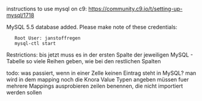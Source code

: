 instructions to use mysql on c9: https://community.c9.io/t/setting-up-mysql/1718

MySQL 5.5 database added.  Please make note of these credentials:

       Root User: janstoffregen
       mysql-ctl start
       
       
Restrictions: bis jetzt muss es in der ersten Spalte der jeweiligen MySQL - Tabelle so viele Reihen geben, wie bei den restlichen Spalten



todo: was passiert, wenn in einer Zelle keinen Eintrag steht in MySQL?
man wird in dem mapping noch die Knora Value Typen angeben müssen
fuer mehrere Mappings ausprobieren
zeilen benennen, die nicht importiert werden sollen